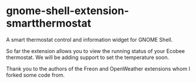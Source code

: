 # gnome-shell-extension-smartthermostat
A smart thermostat control and information widget for GNOME Shell.

So far the extension allows you to view the running status of your Ecobee thermostat.  We will be adding support to set the temperature soon.

Thank you to the authors of the Freon and OpenWeather extensions whom I forked some code from.
